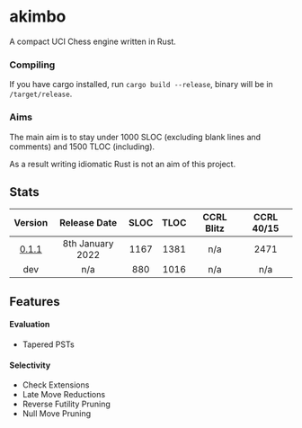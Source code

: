 # akimbo
A compact UCI Chess engine written in Rust.

### Compiling
If you have cargo installed, run `cargo build --release`, binary will be in `/target/release`.

### Aims
The main aim is to stay under 1000 SLOC (excluding blank lines and comments) and 1500 TLOC (including).

As a result writing idiomatic Rust is not an aim of this project.

## Stats
|                           Version                                |     Release Date     | SLOC | TLOC | CCRL Blitz | CCRL 40/15 |
| :---------------------------------------------------------------:|:--------------------:|:----:|:----:|:----------:|:----------:|
| [0.1.1](https://github.com/JacquesRW/akimbo/releases/tag/v0.1.1) |   8th January 2022   | 1167 | 1381 |    n/a     |    2471    |
|                             dev                                  |          n/a         |  880 | 1016 |    n/a     |     n/a    |

## Features

#### Evaluation
- Tapered PSTs

#### Selectivity
- Check Extensions
- Late Move Reductions
- Reverse Futility Pruning
- Null Move Pruning
